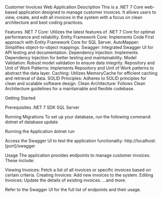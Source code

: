 Customer Invoices Web Application
Description
  This is a .NET 7 Core web-based application designed to manage customer invoices.
  It allows users to view, create, and edit all invoices in the system with a focus on clean architecture and best coding practices.

Features
  .NET 7 Core: Utilizes the latest features of .NET 7 Core for optimal performance and reliability.
  Entity Framework Core: Implements Code First approach with Entity Framework Core for SQL Server.
  AutoMapper: Simplifies object-to-object mappings.
  Swagger: Integrated Swagger UI for API testing and documentation.
  Dependency Injection: Implements Dependency Injection for better testing and maintainability.
  Model Validation: Robust model validation to ensure data integrity.
  Repository and Unit of Work Patterns: Implements Repository and Unit of Work patterns to abstract the data layer.
  Caching: Utilizes MemoryCache for efficient caching and retrieval of data.
  SOLID Principles: Adheres to SOLID principles for clean and scalable software design.
  Clean Architecture: Follows Clean Architecture guidelines for a maintainable and flexible codebase.

Getting Started

Prerequisites
  .NET 7 SDK
  SQL Server
  
Running Migrations
  To set up your database, run the following command:
  dotnet ef database update
    
Running the Application
  dotnet run
    
Access the Swagger UI to test the application functionality:
  http://localhost:[port]/swagger

Usage
  The application provides endpoints to manage customer invoices. These include:

Viewing Invoices: Fetch a list of all invoices or specific invoices based on certain criteria.
Creating Invoices: Add new invoices to the system.
Editing Invoices: Update the details of existing invoices.
...and more.

Refer to the Swagger UI for the full list of endpoints and their usage.

